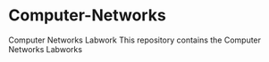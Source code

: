 # Computer-Networks
Computer Networks Labwork
This repository contains the Computer Networks Labworks
